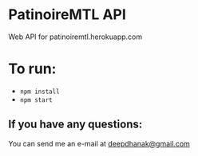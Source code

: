 # PatinoireMTL API
Web API for patinoiremtl.herokuapp.com

# To run:
- ```npm install```
- ```npm start```
## If you have any questions:
You can send me an e-mail at <deepdhanak@gmail.com>
